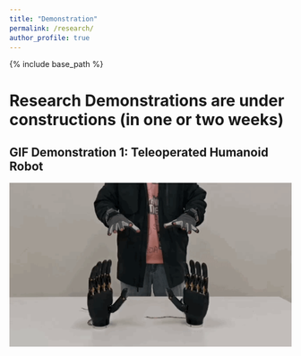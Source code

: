 ```yaml
---
title: "Demonstration"
permalink: /research/
author_profile: true
---
```


{% include base_path %}

# Research Demonstrations are under constructions (in one or two weeks)

## GIF Demonstration 1: Teleoperated Humanoid Robot

<img src="images/remote.gif" alt="Exoskeleton Robot GIF" width="600">

